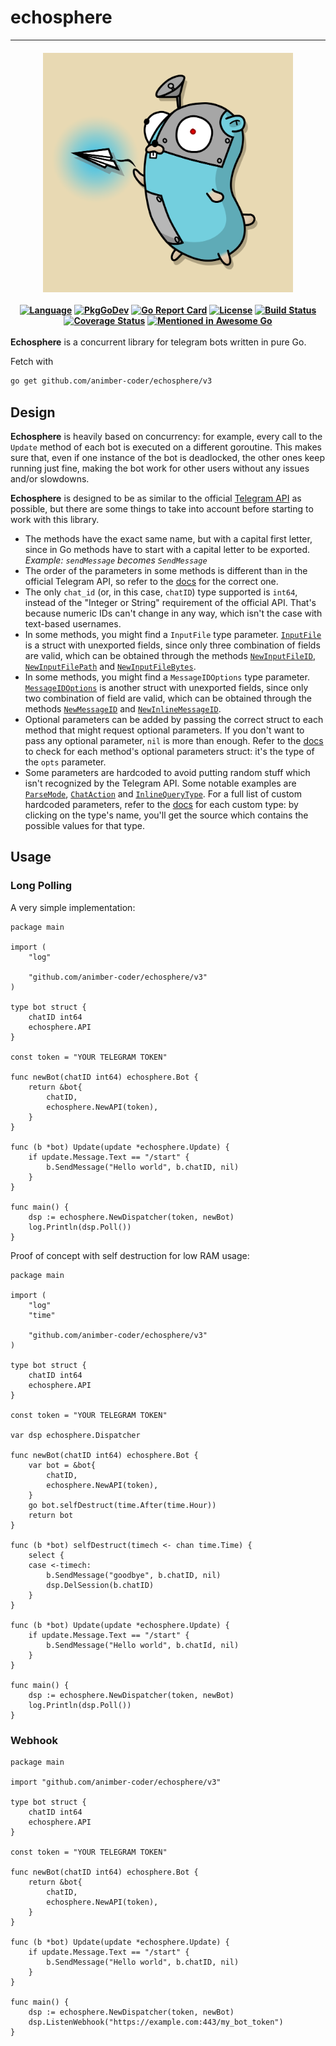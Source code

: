 # echosphere 

| <br/><img src="assets/logo.png" alt="logo" width="400"><br/><br/> [![Language](https://img.shields.io/badge/Language-Go-blue.svg)](https://golang.org/) [![PkgGoDev](https://pkg.go.dev/badge/github.com/animber-coder/echosphere/v3)](https://pkg.go.dev/github.com/animber-coder/echosphere/v3) [![Go Report Card](https://goreportcard.com/badge/github.com/animber-coder/echosphere)](https://goreportcard.com/report/github.com/animber-coder/echosphere) [![License](http://img.shields.io/badge/license-LGPL3.0-orange.svg?style=flat)](https://github.com/animber-coder/echosphere/blob/master/LICENSE) [![Build Status](https://travis-ci.com/animber-coder/echosphere.svg?branch=master)](https://travis-ci.com/animber-coder/echosphere) [![Coverage Status](https://coveralls.io/repos/github/animber-coder/echosphere/badge.svg?branch=master)](https://coveralls.io/github/animber-coder/echosphere?branch=master) [![Mentioned in Awesome Go](https://awesome.re/mentioned-badge.svg)](https://github.com/avelino/awesome-go) |
| :------: |

**Echosphere** is a concurrent library for telegram bots written in pure Go.

Fetch with

```bash
go get github.com/animber-coder/echosphere/v3
```

## Design

**Echosphere** is heavily based on concurrency: for example, every call to the `Update` method of each bot is executed on a different goroutine. This makes sure that, even if one instance of the bot is deadlocked, the other ones keep running just fine, making the bot work for other users without any issues and/or slowdowns.

**Echosphere** is designed to be as similar to the official [Telegram API](https://core.telegram.org/bots/api) as possible, but there are some things to take into account before starting to work with this library.

- The methods have the exact same name, but with a capital first letter, since in Go methods have to start with a capital letter to be exported.
_Example: `sendMessage` becomes `SendMessage`_
- The order of the parameters in some methods is different than in the official Telegram API, so refer to the [docs](https://pkg.go.dev/badge/github.com/animber-coder/echosphere/v3) for the correct one.
- The only `chat_id` (or, in this case, `chatID`) type supported is `int64`, instead of the "Integer or String" requirement of the official API. That's because numeric IDs can't change in any way, which isn't the case with text-based usernames.
- In some methods, you might find a `InputFile` type parameter. [`InputFile`](https://pkg.go.dev/github.com/animber-coder/echosphere/v3#InputFile) is a struct with unexported fields, since only three combination of fields are valid, which can be obtained through the methods [`NewInputFileID`](https://pkg.go.dev/github.com/animber-coder/echosphere/v3#NewInputFileID), [`NewInputFilePath`](https://pkg.go.dev/github.com/animber-coder/echosphere/v3#NewInputFilePath) and [`NewInputFileBytes`](https://pkg.go.dev/github.com/animber-coder/echosphere/v3#NewInputFileBytes).
- In some methods, you might find a `MessageIDOptions` type parameter. [`MessageIDOptions`](https://pkg.go.dev/github.com/animber-coder/echosphere/v3#MessageIDOptions) is another struct with unexported fields, since only two combination of field are valid, which can be obtained through the methods [`NewMessageID`](https://pkg.go.dev/github.com/animber-coder/echosphere/v3#NewMessageID) and [`NewInlineMessageID`](https://pkg.go.dev/github.com/animber-coder/echosphere/v3#NewInlineMessageID).
- Optional parameters can be added by passing the correct struct to each method that might request optional parameters. If you don't want to pass any optional parameter, `nil` is more than enough. Refer to the [docs](https://pkg.go.dev/badge/github.com/animber-coder/echosphere/v3) to check for each method's optional parameters struct: it's the type of the `opts` parameter.
- Some parameters are hardcoded to avoid putting random stuff which isn't recognized by the Telegram API. Some notable examples are [`ParseMode`](https://github.com/animber-coder/echosphere/blob/master/options.go#L21), [`ChatAction`](https://github.com/animber-coder/echosphere/blob/master/options.go#L54) and [`InlineQueryType`](https://github.com/animber-coder/echosphere/blob/master/inline.go). For a full list of custom hardcoded parameters, refer to the [docs](https://pkg.go.dev/badge/github.com/animber-coder/echosphere/v3) for each custom type: by clicking on the type's name, you'll get the source which contains the possible values for that type.

## Usage

### Long Polling

A very simple implementation:

```golang
package main

import (
    "log"

    "github.com/animber-coder/echosphere/v3"
)

type bot struct {
    chatID int64
    echosphere.API
}

const token = "YOUR TELEGRAM TOKEN"

func newBot(chatID int64) echosphere.Bot {
    return &bot{
        chatID,
        echosphere.NewAPI(token),
    }
}

func (b *bot) Update(update *echosphere.Update) {
    if update.Message.Text == "/start" {
        b.SendMessage("Hello world", b.chatID, nil)
    }
}

func main() {
    dsp := echosphere.NewDispatcher(token, newBot)
    log.Println(dsp.Poll())
}
```

Proof of concept with self destruction for low RAM usage:

```golang
package main

import (
    "log"
    "time"

    "github.com/animber-coder/echosphere/v3"
)

type bot struct {
    chatID int64
    echosphere.API
}

const token = "YOUR TELEGRAM TOKEN"

var dsp echosphere.Dispatcher

func newBot(chatID int64) echosphere.Bot {
    var bot = &bot{
        chatID,
        echosphere.NewAPI(token),
    }
    go bot.selfDestruct(time.After(time.Hour))
    return bot
}

func (b *bot) selfDestruct(timech <- chan time.Time) {
    select {
    case <-timech:
        b.SendMessage("goodbye", b.chatID, nil)
        dsp.DelSession(b.chatID)
    }
}

func (b *bot) Update(update *echosphere.Update) {
    if update.Message.Text == "/start" {
        b.SendMessage("Hello world", b.chatId, nil)
    }
}

func main() {
    dsp := echosphere.NewDispatcher(token, newBot)
    log.Println(dsp.Poll())
}
```

### Webhook

```golang
package main

import "github.com/animber-coder/echosphere/v3"

type bot struct {
	chatID int64
	echosphere.API
}

const token = "YOUR TELEGRAM TOKEN"

func newBot(chatID int64) echosphere.Bot {
	return &bot{
		chatID,
		echosphere.NewAPI(token),
	}
}

func (b *bot) Update(update *echosphere.Update) {
	if update.Message.Text == "/start" {
		b.SendMessage("Hello world", b.chatID, nil)
	}
}

func main() {
	dsp := echosphere.NewDispatcher(token, newBot)
	dsp.ListenWebhook("https://example.com:443/my_bot_token")
}
```
